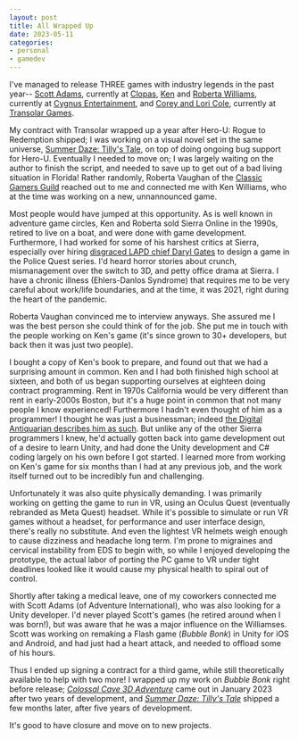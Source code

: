 ```yaml
--- 
layout: post
title: All Wrapped Up
date: 2023-05-11
categories: 
- personal
- gamedev
---
```


I've managed to release THREE games with industry legends in the past year-- [Scott Adams](https://en.wikipedia.org/wiki/Scott_Adams_(game_designer)), currently at [Clopas](https://www.clopas.net/), [Ken](https://en.wikipedia.org/wiki/Ken_Williams_(game_developer)) and [Roberta Williams](https://en.wikipedia.org/wiki/Roberta_Williams), currently at [Cygnus Entertainment](https://cygnusentertainment.com/), and [Corey and Lori Cole](https://en.wikipedia.org/wiki/The_Coles), currently at [Transolar Games](https://www.twitch.tv/transolargames). 

My contract with Transolar wrapped up a year after Hero-U: Rogue to Redemption shipped; I was working on a visual novel set in the same universe, [Summer Daze: Tilly's Tale](https://store.steampowered.com/app/1139490/Summer_Daze_Tillys_Tale/), on top of doing ongoing bug support for Hero-U. Eventually I needed to move on; I was largely waiting on the author to finish the script, and needed to save up to get out of a bad living situation in Florida! Rather randomly, Roberta Vaughan of the [Classic Gamers Guild](https://www.facebook.com/groups/ClassicGamersGuild/) reached out to me and connected me with Ken Williams, who at the time was working on a new, unnannounced game.

Most people would have jumped at this opportunity. As is well known in adventure game circles, Ken and Roberta sold Sierra Online in the 1990s, retired to live on a boat, and were done with game development. Furthermore, I had worked for some of his harshest critics at Sierra, especially over hiring [disgraced LAPD chief Daryl Gates](https://www.filfre.net/2019/07/chief-gates-comes-to-oakhurst-a-cop-drama/) to design a game in the Police Quest series. I'd heard horror stories about crunch, mismanagement over the switch to 3D, and petty office drama at Sierra. I have a chronic illness (Ehlers-Danlos Syndrome) that requires me to be very careful about work/life boundaries, and at the time, it was 2021, right during the heart of the pandemic.

Roberta Vaughan convinced me to interview anyways. She assured me I was the best person she could think of for the job. She put me in touch with the people working on Ken's game (it's since grown to 30+ developers, but back then it was just two people).

I bought a copy of Ken's book to prepare, and found out that we had a surprising amount in common. Ken and I had both finished high school at sixteen, and both of us began supporting ourselves at eighteen doing contract programming. Rent in 1970s California would be very different than rent in early-2000s Boston, but it's a huge point in common that not many people I know experienced! Furthermore I hadn't even thought of him as a programmer! I thought he was just a businessman; indeed [the Digital Antiquarian describes him as such](https://www.filfre.net/2011/10/ken-and-roberta/). But unlike any of the other Sierra programmers I knew, he'd actually gotten back into game development out of a desire to learn Unity, and had done the Unity development and C# coding largely on his own before I got started. I learned more from working on Ken's game for six months than I had at any previous job, and the work itself turned out to be incredibly fun and challenging.

Unfortunately it was also quite physically demanding. I was primarily working on getting the game to run in VR, using an Oculus Quest (eventually rebranded as Meta Quest) headset. While it's possible to simulate or run VR games without a headset, for performance and user interface design, there's really no substitute. And even the lightest VR helmets weigh enough to cause dizziness and headache long term. I'm prone to migraines and cervical instability from EDS to begin with, so while I enjoyed developing the prototype, the actual labor of porting the PC game to VR under tight deadlines looked like it would cause my physical health to spiral out of control. 

Shortly after taking a medical leave, one of my coworkers connected me with Scott Adams (of Adventure International), who was also looking for a Unity developer. I'd never played Scott's games (he retired around when I was born!), but was aware that he was a major influence on the Williamses. Scott was working on remaking a Flash game (_Bubble Bonk_) in Unity for iOS and Android, and had just had a heart attack, and needed to offload some of his hours. 

Thus I ended up signing a contract for a third game, while still theoretically available to help with two more! I wrapped up my work on _Bubble Bonk_ right before release; _[Colossal Cave 3D Adventure](https://www.colossalcave3d.com/)_ came out in January 2023 after two years of development, and _[Summer Daze: Tilly's Tale](https://store.steampowered.com/app/1139490/Summer_Daze_Tillys_Tale/)_ shipped a few months later, after five years of development.

It's good to have closure and move on to new projects.
